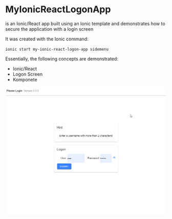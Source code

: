 # MyIonicReactLogonApp
is an Ionic/React app built using an Ionic template and demonstrates how to secure the application with a login screen

It was created with the Ionic command:

`ionic start my-ionic-react-logon-app sidemenu`

Essentially, the following concepts are demonstrated:

- Ionic/React
- Logon Screen
- <GetVersion /> Komponete

![img](https://github.com/uhwgmxorg/MyIonicReactLogonApp.node/blob/master/Doc/96_1.png)